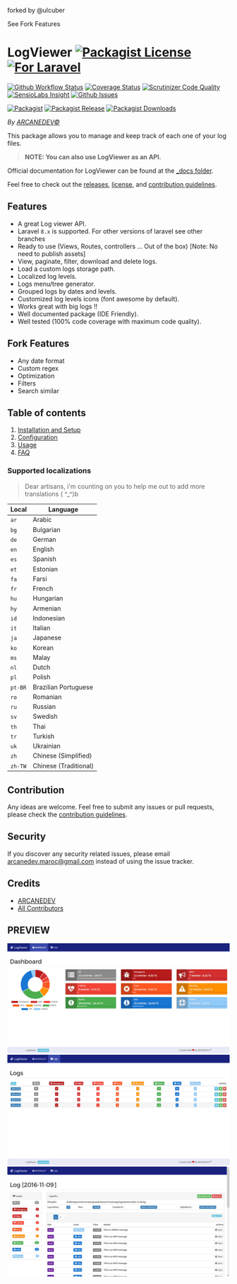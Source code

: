 forked by @ulcuber

See Fork Features

# LogViewer [![Packagist License][badge_license]](LICENSE.md) [![For Laravel][badge_laravel]][link-github-repo]

[![Github Workflow Status][badge_build]][link-github-status]
[![Coverage Status][badge_coverage]][link-scrutinizer]
[![Scrutinizer Code Quality][badge_quality]][link-scrutinizer]
[![SensioLabs Insight][badge_insight]][link-insight]
[![Github Issues][badge_issues]][link-github-issues]

[![Packagist][badge_package]][link-packagist]
[![Packagist Release][badge_release]][link-packagist]
[![Packagist Downloads][badge_downloads]][link-packagist]

_By [ARCANEDEV©](http://www.arcanedev.net/)_

This package allows you to manage and keep track of each one of your log files.

> **NOTE: You can also use LogViewer as an API.**

Official documentation for LogViewer can be found at the [\_docs folder](_docs/0.Home.md).

Feel free to check out the [releases](https://github.com/ARCANEDEV/LogViewer/releases), [license](LICENSE.md), and [contribution guidelines](CONTRIBUTING.md).

## Features

-   A great Log viewer API.
-   Laravel `8.x` is supported. For other versions of laravel see other branches
-   Ready to use (Views, Routes, controllers … Out of the box) [Note: No need to publish assets]
-   View, paginate, filter, download and delete logs.
-   Load a custom logs storage path.
-   Localized log levels.
-   Logs menu/tree generator.
-   Grouped logs by dates and levels.
-   Customized log levels icons (font awesome by default).
-   Works great with big logs !!
-   Well documented package (IDE Friendly).
-   Well tested (100% code coverage with maximum code quality).

## Fork Features

-   Any date format
-   Custom regex
-   Optimization
-   Filters
-   Search similar

## Table of contents

1.  [Installation and Setup](_docs/1.Installation-and-Setup.md)
2.  [Configuration](_docs/2.Configuration.md)
3.  [Usage](_docs/3.Usage.md)
4.  [FAQ](_docs/4.FAQ.md)

### Supported localizations

> Dear artisans, i'm counting on you to help me out to add more translations ( ^\_^)b

| Local   | Language              |
| ------- | --------------------- |
| `ar`    | Arabic                |
| `bg`    | Bulgarian             |
| `de`    | German                |
| `en`    | English               |
| `es`    | Spanish               |
| `et`    | Estonian              |
| `fa`    | Farsi                 |
| `fr`    | French                |
| `hu`    | Hungarian             |
| `hy`    | Armenian              |
| `id`    | Indonesian            |
| `it`    | Italian               |
| `ja`    | Japanese              |
| `ko`    | Korean                |
| `ms`    | Malay                 |
| `nl`    | Dutch                 |
| `pl`    | Polish                |
| `pt-BR` | Brazilian Portuguese  |
| `ro`    | Romanian              |
| `ru`    | Russian               |
| `sv`    | Swedish               |
| `th`    | Thai                  |
| `tr`    | Turkish               |
| `uk`    | Ukrainian             |
| `zh`    | Chinese (Simplified)  |
| `zh-TW` | Chinese (Traditional) |

## Contribution

Any ideas are welcome. Feel free to submit any issues or pull requests, please check the [contribution guidelines](CONTRIBUTING.md).

## Security

If you discover any security related issues, please email arcanedev.maroc@gmail.com instead of using the issue tracker.

## Credits

-   [ARCANEDEV][link-author]
-   [All Contributors][link-contributors]

## PREVIEW

![Dashboard](https://raw.githubusercontent.com/ARCANEDEV/LogViewer/master/_screenshots/1-dashboard.jpg)
![Logs list](https://raw.githubusercontent.com/ARCANEDEV/LogViewer/master/_screenshots/2-logs-list.jpg)
![Single log](https://raw.githubusercontent.com/ARCANEDEV/LogViewer/master/_screenshots/3-single-log.jpg)

[badge_laravel]: https://img.shields.io/badge/Laravel-5.x%20to%206.x-orange.svg?style=flat-square

[badge_license]: https://img.shields.io/packagist/l/arcanedev/log-viewer.svg?style=flat-square

[badge_build]: https://img.shields.io/github/workflow/status/ARCANEDEV/LogViewer/run-tests?style=flat-square

[badge_coverage]: https://img.shields.io/scrutinizer/coverage/g/ARCANEDEV/LogViewer.svg?style=flat-square

[badge_quality]: https://img.shields.io/scrutinizer/g/ARCANEDEV/LogViewer.svg?style=flat-square

[badge_insight]: https://img.shields.io/sensiolabs/i/d6b4587a-e00d-4dac-98db-f979731fdc4d.svg?style=flat-square

[badge_issues]: https://img.shields.io/github/issues/ARCANEDEV/LogViewer.svg?style=flat-square

[badge_package]: https://img.shields.io/badge/package-arcanedev/log--viewer-blue.svg?style=flat-square

[badge_release]: https://img.shields.io/packagist/v/arcanedev/log-viewer.svg?style=flat-square

[badge_downloads]: https://img.shields.io/packagist/dt/arcanedev/log-viewer.svg?style=flat-square

[link-author]: https://github.com/arcanedev-maroc

[link-github-status]: https://github.com/ARCANEDEV/LogViewer/actions

[link-github-repo]: https://github.com/ARCANEDEV/LogViewer

[link-github-issues]: https://github.com/ARCANEDEV/LogViewer/issues

[link-contributors]: https://github.com/ARCANEDEV/LogViewer/graphs/contributors

[link-packagist]: https://packagist.org/packages/arcanedev/log-viewer

[link-scrutinizer]: https://scrutinizer-ci.com/g/ARCANEDEV/LogViewer/?branch=master

[link-insight]: https://insight.sensiolabs.com/projects/d6b4587a-e00d-4dac-98db-f979731fdc4d
